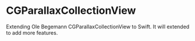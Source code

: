 CGParallaxCollectionView
========================

Extending Ole Begemann CGParallaxCollectionView to Swift.
It will extended to add more features.
